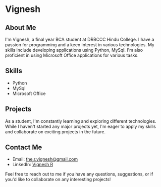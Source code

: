 # Vignesh

## About Me
I'm Vignesh, a final year BCA student at DRBCCC Hindu College. I have a passion for programming and a keen interest in various technologies. My skills include developing applications using Python, MySql. I'm also proficient in using Microsoft Office applications for various tasks.

## Skills
- Python
- MySql
- Microsoft Office

## Projects
As a student, I'm constantly learning and exploring different technologies. While I haven't started any major projects yet, I'm eager to apply my skills and collaborate on exciting projects in the future.

## Contact Me
- Email: [the.r.vignesh@gmail.com](mailto:the.r.vignesh@gmail.com)
- LinkedIn: [Vignesh R](www.linkedin.com/in/vignesh-r-06b5b3281)

Feel free to reach out to me if you have any questions, suggestions, or if you'd like to collaborate on any interesting projects!

